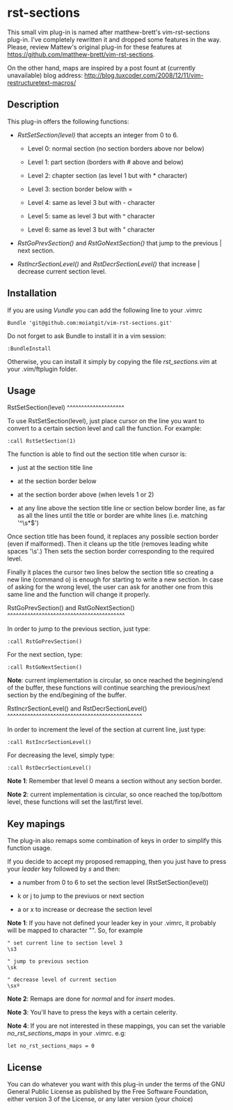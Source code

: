 rst-sections
============

This small vim plug-in is named after matthew-brett's vim-rst-sections
plug-in. I've completely rewritten it and dropped some features in the
way. Please, review Mattew's original plug-in for these features at
https://github.com/matthew-brett/vim-rst-sections.

On the other hand, maps are inspired by a post fount at (currently
unavailable) blog address:
http://blog.tuxcoder.com/2008/12/11/vim-restructuretext-macros/

Description
-----------

This plug-in offers the following functions:

* *RstSetSection(level)* that accepts an integer from 0 to 6.

    * Level 0: normal section (no section borders above nor below)

    * Level 1: part section (borders with # above and below)

    * Level 2: chapter section (as level 1 but with * character)

    * Level 3: section border below with =

    * Level 4: same as level 3 but with - character

    * Level 5: same as level 3 but with ^ character

    * Level 6: same as level 3 but with " character

* *RstGoPrevSection()* and *RstGoNextSection()* that jump to the
  previous | next section.

* *RstIncrSectionLevel()* and *RstDecrSectionLevel()* that increase |
  decrease current section level.

Installation
------------

If you are using *Vundle* you can add the following line to your
.vimrc

    Bundle 'git@github.com:moiatgit/vim-rst-sections.git'

Do not forget to ask Bundle to install it in a vim session:

    :BundleInstall

Otherwise, you can install it simply by copying the file
*rst_sections.vim* at your .vim/ftplugin folder.


Usage
-----

RstSetSection(level)
^^^^^^^^^^^^^^^^^^^^

To use RstSetSection(level), just place cursor on the line you want to
convert to a certain section level and call the function. For example:

    :call RstSetSection(1)

The function is able to find out the section title when cursor is:

* just at the section title line

* at the section border below

* at the section border above (when levels 1 or 2)

* at any line above the section title line or section below border
  line, as far as all the lines until the title or border are white
  lines (i.e. matching '^\s\*$')

Once section title has been found, it replaces any possible section
border (even if malformed). Then it cleans up the title (removes
leading white spaces '\s'.) Then sets the section border corresponding
to the required level.

Finally it places the cursor two lines below the section title so
creating a new line (command o) is enough for starting to write a new
section. In case of asking for the wrong level, the user can ask for
another one from this same line and the function will change it
properly.

RstGoPrevSection() and RstGoNextSection()
^^^^^^^^^^^^^^^^^^^^^^^^^^^^^^^^^^^^^^^^^

In order to jump to the previous section, just type:

    :call RstGoPrevSection()

For the next section, type:

    :call RstGoNextSection()

**Note**: current implementation is circular, so once reached the
begining/end of the buffer, these functions will continue searching
the previous/next section by the end/begining of the buffer.

RstIncrSectionLevel() and RstDecrSectionLevel()
^^^^^^^^^^^^^^^^^^^^^^^^^^^^^^^^^^^^^^^^^^^^^^^

In order to increment the level of the section at current line, just
type:

    :call RstIncrSectionLevel()

For decreasing the level, simply type:

    :call RstDecrSectionLevel()

**Note 1**: Remember that level 0 means a section without any section
border.

**Note 2**: current implementation is circular, so once reached the
top/bottom level, these functions will set the last/first level.

Key mapings
-----------

The plug-in also remaps some combination of keys in order to simplify
this function usage.

If you decide to accept my proposed remapping, then you just have to
press your *leader* key followed by *s* and then:

* a number from 0 to 6 to set the section level (RstSetSection(level))

* k or j to jump to the previuos or next section

* a or x to increase or decrease the section level

**Note 1**: If you have not defined your leader key in your .vimrc, it probably will be mapped to character "\". So, for example

    " set current line to section level 3
    \s3

    " jump to previous section
    \sk

    " decrease level of current section
    \sxº

**Note 2**: Remaps are done for *normal* and for *insert* modes.

**Note 3**: You'll have to press the keys with a certain celerity.

**Note 4**: If you are not interested in these mappings, you can set
the variable *no_rst_sections_maps* in your .vimrc. e.g:

    let no_rst_sections_maps = 0

License
-------

You can do whatever you want with this plug-in under the terms of the
GNU General Public License as published by the Free Software
Foundation, either version 3 of the License, or any later version
(your choice)
